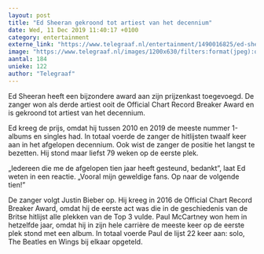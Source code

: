 ```yaml
---
layout: post
title: "Ed Sheeran gekroond tot artiest van het decennium"
date: Wed, 11 Dec 2019 11:40:17 +0100
category: entertainment
externe_link: "https://www.telegraaf.nl/entertainment/1490016825/ed-sheeran-gekroond-tot-artiest-van-het-decennium"
image: "https://www.telegraaf.nl/images/1200x630/filters:format(jpeg):quality(80)/cdn-kiosk-api.telegraaf.nl/9f5ff844-1c02-11ea-9f60-0217670beecd.jpg"
aantal: 184
unieke: 122
author: "Telegraaf"
---
```


<p class="intro">Ed Sheeran heeft een bijzondere award aan zijn prijzenkast toegevoegd. De zanger won als derde artiest ooit de Official Chart Record Breaker Award en is gekroond tot artiest van het decennium.</p> <p>Ed kreeg de prijs, omdat hij tussen 2010 en 2019 de meeste nummer 1-albums en singles had. In totaal voerde de zanger de hitlijsten twaalf keer aan in het afgelopen decennium. Ook wist de zanger de positie het langst te bezetten. Hij stond maar liefst 79 weken op de eerste plek.</p><p>„Iedereen die me de afgelopen tien jaar heeft gesteund, bedankt”, laat Ed weten in een reactie. „Vooral mijn geweldige fans. Op naar de volgende tien!”</p><p>De zanger volgt Justin Bieber op. Hij kreeg in 2016 de Official Chart Record Breaker Award, omdat hij de eerste act was die in de geschiedenis van de Britse hitlijst alle plekken van de Top 3 vulde. Paul McCartney won hem in hetzelfde jaar, omdat hij in zijn hele carrière de meeste keer op de eerste plek stond met een album. In totaal voerde Paul de lijst 22 keer aan: solo, The Beatles en Wings bij elkaar opgeteld.</p>

